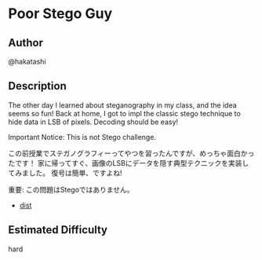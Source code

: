 # Poor Stego Guy

## Author

@hakatashi

## Description

The other day I learned about steganography in my class, and the idea seems so fun!
Back at home, I got to impl the classic stego technique to hide data in LSB of pixels.
Decoding should be easy!

Important Notice: This is not Stego challenge.

この前授業でステガノグラフィーってやつを習ったんですが、めっちゃ面白かったです！
家に帰ってすぐ、画像のLSBにデータを隠す典型テクニックを実装してみました。
復号は簡単、ですよね!

重要: この問題はStegoではありません。

* [dist](dist)

## Estimated Difficulty

hard
